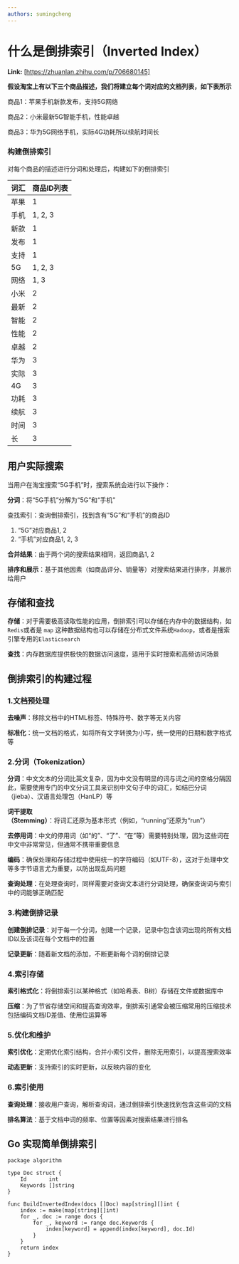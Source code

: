 ```yaml
---
authors: sumingcheng
---
```

# 什么是倒排索引（Inverted Index）



 **Link:** [https://zhuanlan.zhihu.com/p/706680145]



**假设淘宝上有以下三个商品描述，我们将建立每个词对应的文档列表，如下表所示**

商品1：苹果手机新款发布，支持5G网络

商品2：小米最新5G智能手机，性能卓越

商品3：华为5G网络手机，实际4G功耗所以续航时间长

### 构建倒排索引  

对每个商品的描述进行分词和处理后，构建如下的倒排索引

| 词汇 | 商品ID列表 |
| --- | --- |
| 苹果 | 1 |
| 手机 | 1, 2, 3 |
| 新款 | 1 |
| 发布 | 1 |
| 支持 | 1 |
| 5G | 1, 2, 3 |
| 网络 | 1, 3 |
| 小米 | 2 |
| 最新 | 2 |
| 智能 | 2 |
| 性能 | 2 |
| 卓越 | 2 |
| 华为 | 3 |
| 实际 | 3 |
| 4G | 3 |
| 功耗 | 3 |
| 续航 | 3 |
| 时间 | 3 |
| 长 | 3 |

## 用户实际搜索  

当用户在淘宝搜索“5G手机”时，搜索系统会进行以下操作：

**分词**：将“5G手机”分解为“5G”和“手机”

查找索引：查询倒排索引，找到含有“5G”和“手机”的商品ID

1. “5G”对应商品1, 2
2. “手机”对应商品1, 2, 3

**合并结果**：由于两个词的搜索结果相同，返回商品1, 2

**排序和展示**：基于其他因素（如商品评分、销量等）对搜索结果进行排序，并展示给用户

## 存储和查找  

**存储**：对于需要极高读取性能的应用，倒排索引可以存储在内存中的数据结构，如`Redis`或者是 `map` 这种数据结构也可以存储在分布式文件系统`Hadoop`，或者是搜索引擎专用的`Elasticsearch`

**查找**：内存数据库提供极快的数据访问速度，适用于实时搜索和高频访问场景

## 倒排索引的构建过程  
### 1.文档预处理  

**去噪声**：移除文档中的HTML标签、特殊符号、数字等无关内容

**标准化**：统一文档的格式，如将所有文字转换为小写，统一使用的日期和数字格式等

### 2.分词（Tokenization）  

**分词**：中文文本的分词比英文复杂，因为中文没有明显的词与词之间的空格分隔因此，需要使用专门的中文分词工具来识别中文句子中的词汇，如结巴分词（jieba）、汉语言处理包（HanLP）等

**词干提取（Stemming）**：将词汇还原为基本形式（例如，“running”还原为“run”）

**去停用词**：中文的停用词（如“的”、“了”、“在”等）需要特别处理，因为这些词在中文中非常常见，但通常不携带重要信息

**编码**：确保处理和存储过程中使用统一的字符编码（如UTF-8），这对于处理中文等多字节语言尤为重要，以防出现乱码问题

**查询处理**：在处理查询时，同样需要对查询文本进行分词处理，确保查询词与索引中的词能够正确匹配

### 3.构建倒排记录  

**创建倒排记录**：对于每一个分词，创建一个记录，记录中包含该词出现的所有文档ID以及该词在每个文档中的位置

**记录更新**：随着新文档的添加，不断更新每个词的倒排记录

### 4.索引存储  

**索引格式化**：将倒排索引以某种格式（如哈希表、B树）存储在文件或数据库中

**压缩**：为了节省存储空间和提高查询效率，倒排索引通常会被压缩常用的压缩技术包括编码文档ID差值、使用位运算等

### 5.优化和维护  

**索引优化**：定期优化索引结构，合并小索引文件，删除无用索引，以提高搜索效率

**动态更新**：支持索引的实时更新，以反映内容的变化

### 6.索引使用  

**查询处理**：接收用户查询，解析查询词，通过倒排索引快速找到包含这些词的文档

**排名算法**：基于文档中词的频率、位置等因素对搜索结果进行排名

## Go 实现简单倒排索引  
```
package algorithm

type Doc struct {
	Id       int
	Keywords []string
}

func BuildInvertedIndex(docs []Doc) map[string][]int {
	index := make(map[string][]int)
	for _, doc := range docs {
		for _, keyword := range doc.Keywords {
			index[keyword] = append(index[keyword], doc.Id)
		}
	}
	return index
}

```
